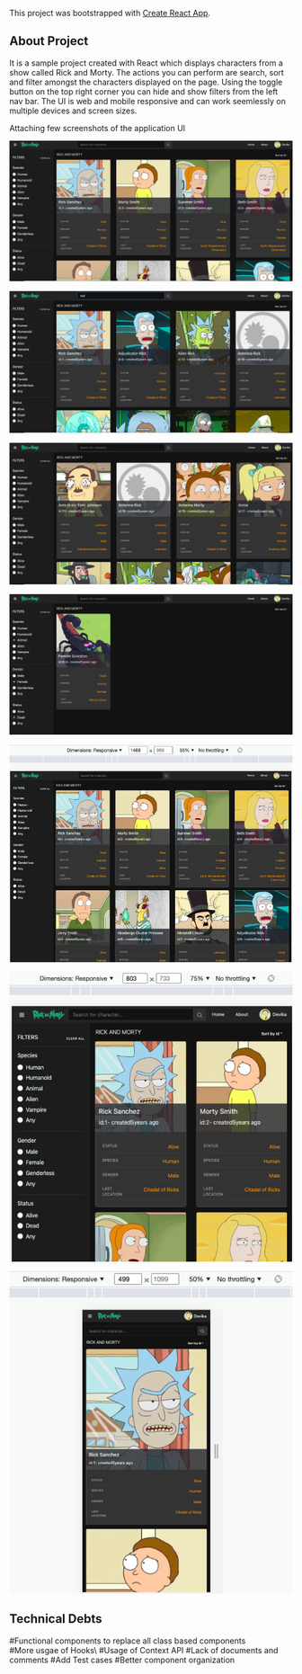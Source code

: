 This project was bootstrapped with [Create React App](https://github.com/facebook/create-react-app).

## About Project 

It is a sample project created with React which displays characters from a show called Rick and Morty. 
The actions you can perform are search, sort and filter amongst the characters displayed on the page. 
Using the toggle button on the top right corner you can hide and show filters from the left nav bar. 
The UI is web and mobile responsive and can work seemlessly on multiple devices and screen sizes. 

Attaching few screenshots of the application UI 

![Home Screen](src/assets/images/application/screen1.png?raw=true "Home Screen")

![Search Results](src/assets/images/application/search-results.png?raw=true "Search Results")

![Sort Results](src/assets/images/application/sort-results.png?raw=true "Sort Results")

![Filter Results](src/assets/images/application/filter-results.png?raw=true "Filter Results")

![Responsive screen 1 ](src/assets/images/application/responsive-1.png?raw=true "Responsive screen 1")

![Responsive screen 2](src/assets/images/application/responsive-2.png?raw=true "Responsive screen 2")

![Responsive screen 3](src/assets/images/application/responsive-3.png?raw=true "Responsive screen 3")



## Technical Debts 

#Functional components to replace all class based components\
#More usgae of Hooks\ 
#Usage of Context API 
#Lack of documents and comments 
#Add Test cases 
#Better component organization 
